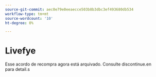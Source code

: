 ```yaml
---
source-git-commit: aec0e79e0eeaecce503b8b3dbc3ef493680db534
workflow-type: tm+mt
source-wordcount: '10'
ht-degree: 0%

---
```

# Livefye

Esse acordo de recompra agora está arquivado. Consulte discontinue.en para detail.s